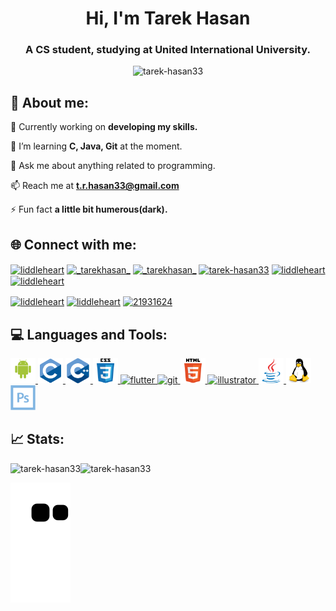 
<h1 align="center">Hi, I'm Tarek Hasan</h1>
<h3 align="center">A CS student, studying at United International University.</h3>

<p align="center"> <img src="https://komarev.com/ghpvc/?username=tarek-hasan33&label=Profile%20views&color=0e75b6&style=flat" alt="tarek-hasan33" /> </p>


## 💫 About me:
🔭 Currently working on **developing my skills.**

🌱 I’m learning **C, Java, Git** at the moment.

💬 Ask me about anything related to programming.

📫 Reach me at **t.r.hasan33@gmail.com**

⚡ Fun fact **a little bit humerous(dark).**

## 🌐 Connect with me:
<p align="left">
<a href="https://fb.com/liddleheart" target="blank"><img align="center" src="https://img.shields.io/badge/Facebook-1877F2?style=for-the-badge&logo=facebook&logoColor=white" alt="liddleheart" height="30" width="120" /></a>
<a href="https://instagram.com/_tarekhasan_" target="blank"><img align="center" src="https://img.shields.io/badge/Instagram-E4405F?style=for-the-badge&logo=instagram&logoColor=white" alt="_tarekhasan_" height="30" width="120" /></a>
<a href="https://twitter.com/_tarekhasan_" target="blank"><img align="center" src="https://img.shields.io/badge/Twitter-1DA1F2?style=for-the-badge&logo=twitter&logoColor=white" alt="_tarekhasan_" height="30" width="120" /></a>
<a href="https://linkedin.com/in/tarek-hasan33" target="blank"><img align="center" src="https://img.shields.io/badge/LinkedIn-0077B5?style=for-the-badge&logo=linkedin&logoColor=white" alt="tarek-hasan33" height="30" width="120" /></a>
<a href="https://www.codechef.com/users/liddleheart" target="blank"><img align="center" src="https://img.shields.io/badge/-CodeChef-5B4638?style=for-the-badge&logo=CodeChef&logoColor=white" alt="liddleheart" height="30" width="120" /></a>
<a href="https://www.hackerrank.com/liddleheart" target="blank"><img align="center" src="https://img.shields.io/badge/-Hackerrank-2EC866?style=for-the-badge&logo=HackerRank&logoColor=white" alt="liddleheart" height="30" width="120" /></a>

<a href="https://codeforces.com/profile/liddleheart" target="blank"><img align="center" src="https://img.shields.io/badge/Codeforces-445f9d?style=for-the-badge&logo=Codeforces&logoColor=white" alt="liddleheart" height="30" width="120" /></a>
<a href="https://www.leetcode.com/liddleheart" target="blank"><img align="center" src="https://img.shields.io/badge/-LeetCode-FFA116?style=for-the-badge&logo=LeetCode&logoColor=black" alt="liddleheart" height="30" width="120" /></a>
<a href="https://stackoverflow.com/users/21931624" target="blank"><img align="center" src="https://aleen42.github.io/badges/src/stackoverflow.svg" alt="21931624" height="30" width="120" /></a>
</p>

## 💻 Languages and Tools:
<p align="left"> <a href="https://developer.android.com" target="_blank" rel="noreferrer"> <img src="https://raw.githubusercontent.com/devicons/devicon/master/icons/android/android-original-wordmark.svg" alt="android" width="40" height="40"/> </a> <a href="https://www.cprogramming.com/" target="_blank" rel="noreferrer"> <img src="https://raw.githubusercontent.com/devicons/devicon/master/icons/c/c-original.svg" alt="c" width="40" height="40"/> </a> <a href="https://www.w3schools.com/cpp/" target="_blank" rel="noreferrer"> <img src="https://raw.githubusercontent.com/devicons/devicon/master/icons/cplusplus/cplusplus-original.svg" alt="cplusplus" width="40" height="40"/> </a> <a href="https://www.w3schools.com/css/" target="_blank" rel="noreferrer"> <img src="https://raw.githubusercontent.com/devicons/devicon/master/icons/css3/css3-original-wordmark.svg" alt="css3" width="40" height="40"/> </a> <a href="https://flutter.dev" target="_blank" rel="noreferrer"> <img src="https://www.vectorlogo.zone/logos/flutterio/flutterio-icon.svg" alt="flutter" width="40" height="40"/> </a> <a href="https://git-scm.com/" target="_blank" rel="noreferrer"> <img src="https://www.vectorlogo.zone/logos/git-scm/git-scm-icon.svg" alt="git" width="40" height="40"/> </a> <a href="https://www.w3.org/html/" target="_blank" rel="noreferrer"> <img src="https://raw.githubusercontent.com/devicons/devicon/master/icons/html5/html5-original-wordmark.svg" alt="html5" width="40" height="40"/> </a> <a href="https://www.adobe.com/in/products/illustrator.html" target="_blank" rel="noreferrer"> <img src="https://www.vectorlogo.zone/logos/adobe_illustrator/adobe_illustrator-icon.svg" alt="illustrator" width="40" height="40"/> </a> <a href="https://www.java.com" target="_blank" rel="noreferrer"> <img src="https://raw.githubusercontent.com/devicons/devicon/master/icons/java/java-original.svg" alt="java" width="40" height="40"/> </a> <a href="https://www.linux.org/" target="_blank" rel="noreferrer"> <img src="https://raw.githubusercontent.com/devicons/devicon/master/icons/linux/linux-original.svg" alt="linux" width="40" height="40"/> </a> <a href="https://www.photoshop.com/en" target="_blank" rel="noreferrer"> <img src="https://raw.githubusercontent.com/devicons/devicon/master/icons/photoshop/photoshop-line.svg" alt="photoshop" width="40" height="40"/> </a> </p>

## 📈 Stats:
<p><img align="left" src="https://github-readme-stats.vercel.app/api/top-langs?username=tarek-hasan33&show_icons=true&theme=tokyonight&locale=en&layout=compact" alt="tarek-hasan33" /></p>

<p>&nbsp;<img align="left" src="https://github-readme-stats.vercel.app/api?username=tarek-hasan33&show_icons=true&theme=tokyonight&locale=en" alt="tarek-hasan33" /></p>

![Snake animation](https://github.com/tarek-hasan33/tarek-hasan33/blob/output/github-contribution-grid-snake.svg)
